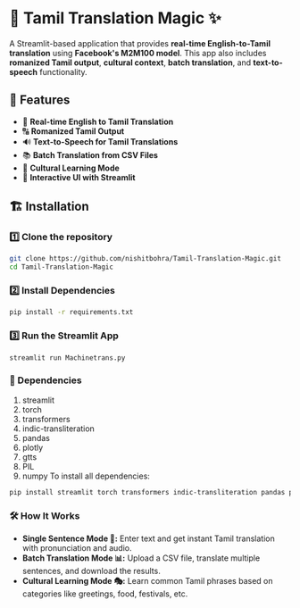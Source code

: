 # 🌟 Tamil Translation Magic ✨

A Streamlit-based application that provides **real-time English-to-Tamil translation** using **Facebook's M2M100 model**. This app also includes **romanized Tamil output**, **cultural context**, **batch translation**, and **text-to-speech** functionality.

## 🚀 Features
- 🔄 **Real-time English to Tamil Translation**
- 🔠 **Romanized Tamil Output**
- 🔊 **Text-to-Speech for Tamil Translations**
- 📚 **Batch Translation from CSV Files**
- 🎨 **Cultural Learning Mode**
- 🎯 **Interactive UI with Streamlit**

## 🏗️ Installation

### 1️⃣ Clone the repository
```bash
git clone https://github.com/nishitbohra/Tamil-Translation-Magic.git
cd Tamil-Translation-Magic
```
### 2️⃣ Install Dependencies
```bash
pip install -r requirements.txt
```
### 3️⃣ Run the Streamlit App
```bash
streamlit run Machinetrans.py
```
### 🔧 Dependencies
1. streamlit
2. torch
3. transformers
4. indic-transliteration
5. pandas
6. plotly
7. gtts
8. PIL
9. numpy
To install all dependencies:

```bash
pip install streamlit torch transformers indic-transliteration pandas plotly gtts pillow numpy
```

### 🛠️ How It Works
- **Single Sentence Mode 📝:** Enter text and get instant Tamil translation with pronunciation and audio.
- **Batch Translation Mode 📊:** Upload a CSV file, translate multiple sentences, and download the results.
- **Cultural Learning Mode 🎭:** Learn common Tamil phrases based on categories like greetings, food, festivals, etc.
